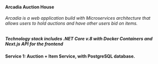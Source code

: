 #### Arcadia Auction House 
###### Arcadia is a web application build with Microservices architecture that allows users to hold auctions and have other users bid on items.

##### Technology stack includes .NET Core v.8 with Docker Containers and Next.js API for the frontend
#### Service 1: Auction + Item Service, with PostgreSQL database.  
